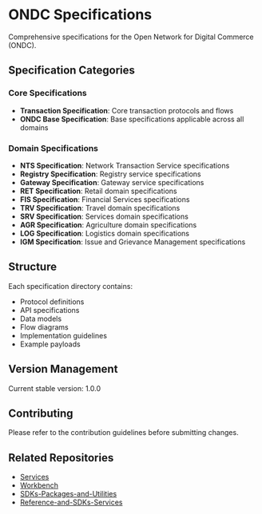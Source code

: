 # ONDC Specifications

Comprehensive specifications for the Open Network for Digital Commerce (ONDC).

## Specification Categories

### Core Specifications
- **Transaction Specification**: Core transaction protocols and flows
- **ONDC Base Specification**: Base specifications applicable across all domains

### Domain Specifications
- **NTS Specification**: Network Transaction Service specifications
- **Registry Specification**: Registry service specifications
- **Gateway Specification**: Gateway service specifications
- **RET Specification**: Retail domain specifications
- **FIS Specification**: Financial Services specifications
- **TRV Specification**: Travel domain specifications
- **SRV Specification**: Services domain specifications
- **AGR Specification**: Agriculture domain specifications
- **LOG Specification**: Logistics domain specifications
- **IGM Specification**: Issue and Grievance Management specifications

## Structure

Each specification directory contains:
- Protocol definitions
- API specifications
- Data models
- Flow diagrams
- Implementation guidelines
- Example payloads

## Version Management

Current stable version: 1.0.0

## Contributing

Please refer to the contribution guidelines before submitting changes.

## Related Repositories
- [Services](https://github.com/nmonga26/Services)
- [Workbench](https://github.com/nmonga26/Workbench)
- [SDKs-Packages-and-Utilities](https://github.com/nmonga26/SDKs-Packages-and-Utilities)
- [Reference-and-SDKs-Services](https://github.com/nmonga26/Reference-and-SDKs-Services)
